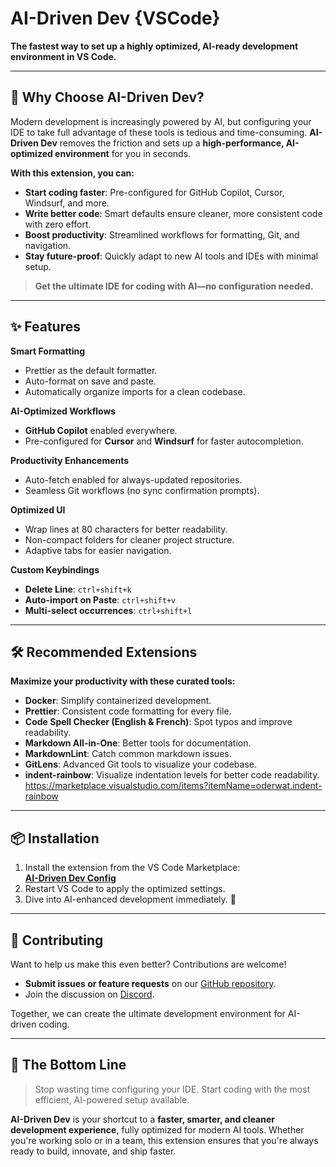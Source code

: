# AI-Driven Dev {VSCode}

**The fastest way to set up a highly optimized, AI-ready development environment in VS Code.**  

---

## 🚀 Why Choose AI-Driven Dev?

Modern development is increasingly powered by AI, but configuring your IDE to take full advantage of these tools is tedious and time-consuming. **AI-Driven Dev** removes the friction and sets up a **high-performance, AI-optimized environment** for you in seconds.

**With this extension, you can:**

- **Start coding faster**: Pre-configured for GitHub Copilot, Cursor, Windsurf, and more.
- **Write better code**: Smart defaults ensure cleaner, more consistent code with zero effort.
- **Boost productivity**: Streamlined workflows for formatting, Git, and navigation.
- **Stay future-proof**: Quickly adapt to new AI tools and IDEs with minimal setup.

> **Get the ultimate IDE for coding with AI—no configuration needed.**

---

## ✨ Features

**Smart Formatting**  

- Prettier as the default formatter.  
- Auto-format on save and paste.  
- Automatically organize imports for a clean codebase.  

**AI-Optimized Workflows**  

- **GitHub Copilot** enabled everywhere.  
- Pre-configured for **Cursor** and **Windsurf** for faster autocompletion.  

**Productivity Enhancements**  

- Auto-fetch enabled for always-updated repositories.  
- Seamless Git workflows (no sync confirmation prompts).  

**Optimized UI**  

- Wrap lines at 80 characters for better readability.  
- Non-compact folders for cleaner project structure.  
- Adaptive tabs for easier navigation.  

**Custom Keybindings**  

- **Delete Line**: `ctrl+shift+k`  
- **Auto-import on Paste**: `ctrl+shift+v`  
- **Multi-select occurrences**: `ctrl+shift+l`  

---

## 🛠 Recommended Extensions

**Maximize your productivity with these curated tools:**

- **Docker**: Simplify containerized development.  
- **Prettier**: Consistent code formatting for every file.  
- **Code Spell Checker (English & French)**: Spot typos and improve readability.  
- **Markdown All-in-One**: Better tools for documentation.  
- **MarkdownLint**: Catch common markdown issues.  
- **GitLens**: Advanced Git tools to visualize your codebase.
- **indent-rainbow**: Visualize indentation levels for better code readability. <https://marketplace.visualstudio.com/items?itemName=oderwat.indent-rainbow>

---

## 📦 Installation

1. Install the extension from the VS Code Marketplace:  
   **[AI-Driven Dev Config](https://marketplace.visualstudio.com/items?itemName=AI-Driven-Dev.ai-driven-dev)**  
2. Restart VS Code to apply the optimized settings.  
3. Dive into AI-enhanced development immediately. 🚀  

---

## 🤝 Contributing

Want to help us make this even better? Contributions are welcome!  

- **Submit issues or feature requests** on our [GitHub repository](https://github.com/ai-driven-dev/vscode).  
- Join the discussion on [Discord](https://bit.ly/alexsoyes-discord).  

Together, we can create the ultimate development environment for AI-driven coding.  

---

## 🎯 The Bottom Line

> Stop wasting time configuring your IDE. Start coding with the most efficient, AI-powered setup available.  

**AI-Driven Dev** is your shortcut to a **faster, smarter, and cleaner development experience**, fully optimized for modern AI tools. Whether you're working solo or in a team, this extension ensures that you're always ready to build, innovate, and ship faster.  
